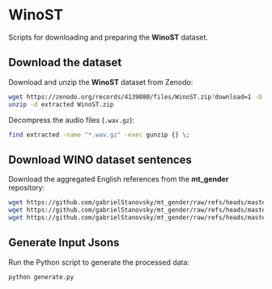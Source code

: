 # WinoST

Scripts for downloading and preparing the **WinoST** dataset.

## Download the dataset

Download and unzip the **WinoST** dataset from Zenodo:

```bash
wget https://zenodo.org/records/4139080/files/WinoST.zip?download=1 -O ./WinoST.zip
unzip -d extracted WinoST.zip
````

Decompress the audio files (`.wav.gz`):

```bash
find extracted -name "*.wav.gz" -exec gunzip {} \;
```

## Download WINO dataset sentences

Download the aggregated English references from the **mt\_gender** repository:

```bash
wget https://github.com/gabrielStanovsky/mt_gender/raw/refs/heads/master/data/aggregates/en.txt
wget https://github.com/gabrielStanovsky/mt_gender/raw/refs/heads/master/data/aggregates/en_anti.txt
wget https://github.com/gabrielStanovsky/mt_gender/raw/refs/heads/master/data/aggregates/en_pro.txt
```

## Generate Input Jsons

Run the Python script to generate the processed data:

```bash
python generate.py
```